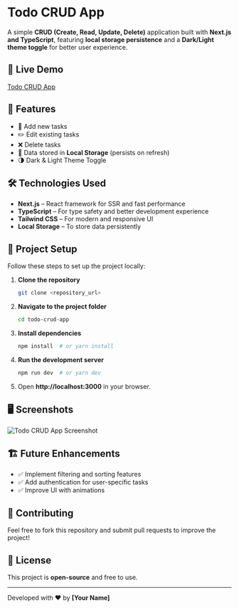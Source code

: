 # Todo CRUD App

A simple **CRUD (Create, Read, Update, Delete)** application built with **Next.js and TypeScript**, featuring **local storage persistence** and a **Dark/Light theme toggle** for better user experience.

## 🔗 Live Demo
[Todo CRUD App](https://todo-crud-app-kappa.vercel.app/)

## 🚀 Features
- 📝 Add new tasks
- ✏️ Edit existing tasks
- ❌ Delete tasks
- 💾 Data stored in **Local Storage** (persists on refresh)
- 🌗 Dark & Light Theme Toggle

## 🛠️ Technologies Used
- **Next.js** – React framework for SSR and fast performance
- **TypeScript** – For type safety and better development experience
- **Tailwind CSS** – For modern and responsive UI
- **Local Storage** – To store data persistently

## 📂 Project Setup
Follow these steps to set up the project locally:

1. **Clone the repository**
   ```bash
   git clone <repository_url>
   ```
2. **Navigate to the project folder**
   ```bash
   cd todo-crud-app
   ```
3. **Install dependencies**
   ```bash
   npm install  # or yarn install
   ```
4. **Run the development server**
   ```bash
   npm run dev  # or yarn dev
   ```
5. Open **http://localhost:3000** in your browser.

## 🖥️ Screenshots
![Todo CRUD App Screenshot](https://via.placeholder.com/1200x600?text=App+Screenshot)

## 🏗️ Future Enhancements
- ✅ Implement filtering and sorting features
- ✅ Add authentication for user-specific tasks
- ✅ Improve UI with animations

## 🤝 Contributing
Feel free to fork this repository and submit pull requests to improve the project!

## 📜 License
This project is **open-source** and free to use.

---
Developed with ❤️ by **[Your Name]**

